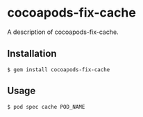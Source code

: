 # cocoapods-fix-cache

A description of cocoapods-fix-cache.

## Installation

    $ gem install cocoapods-fix-cache

## Usage

    $ pod spec cache POD_NAME
